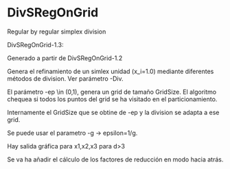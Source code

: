 # DivSRegOnGrid
Regular by regular simplex division

DivSRegOnGrid-1.3:

Generado a partir de DivSRegOnGrid-1.2

Genera el refinamiento de un simlex unidad (x_i=1.0) mediante diferentes métodos de division.
Ver parámetro -Div.

El parámetro -ep \in (0,1), genera un grid de tamaño GridSize. 
El algoritmo chequea si todos los puntos del grid se ha visitado en el particionamiento.

Internamente el GridSize que se obtine de -ep y la division se adapta a ese grid.

Se puede usar el parametro -g -> epsilon=1/g.

Hay salida gráfica para x1,x2,x3 para d>3

Se va ha añadir el cálculo de los factores de reducción en modo hacia atrás.


